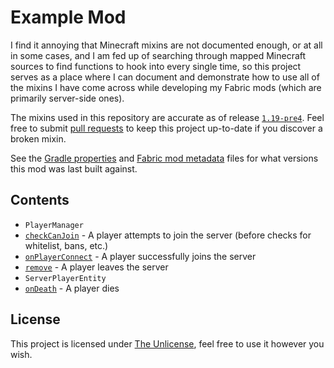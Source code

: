 # Example Mod

I find it annoying that Minecraft mixins are not documented enough, or at all in some cases, and I am fed up of searching through mapped Minecraft sources to find functions to hook into every single time, so this project serves as a place where I can document and demonstrate how to use all of the mixins I have come across while developing my Fabric mods (which are primarily server-side ones).

The mixins used in this repository are accurate as of release [`1.19-pre4`](https://maven.fabricmc.net/docs/yarn-1.19-pre4+build.2/). Feel free to submit [pull requests](/pulls) to keep this project up-to-date if you discover a broken mixin.

See the [Gradle properties](/gradle.properties#L9-15) and [Fabric mod metadata](/src/main/resources/fabric.mod.json#L34-39) files for what versions this mod was last built against.

## Contents

* `PlayerManager`
 * [`checkCanJoin`](/src/main/java/net/fabricmc/example/mixin/PlayerManagerMixin.java#L22-33) - A player attempts to join the server (before checks for whitelist, bans, etc.)
 * [`onPlayerConnect`](/src/main/java/net/fabricmc/example/mixin/PlayerManagerMixin.java#L36-51) - A player successfully joins the server
 * [`remove`](/src/main/java/net/fabricmc/example/mixin/PlayerManagerMixin.java#L54-64) - A player leaves the server
* `ServerPlayerEntity`
 * [`onDeath`](/src/main/java/net/fabricmc/example/mixin/ServerPlayerEntityMixin.java#L15) - A player dies

## License

This project is licensed under [The Unlicense](https://unlicense.org/), feel free to use it however you wish.
